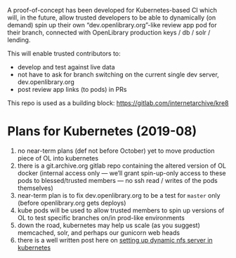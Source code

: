 A proof-of-concept has been developed for Kubernetes-based CI which will, in the future, allow trusted developers to be able to dynamically (on demand) spin up their own “dev.openlibrary.org”-like review app pod for their branch, connected with OpenLibrary production keys / db / solr / lending.

This will enable trusted contributors to:
* develop and test against live data
* not have to ask for branch switching on the current single dev server, dev.openlibrary.org
* post review app links (to pods) in PRs

This repo is used as a building block: https://gitlab.com/internetarchive/kre8

# Plans for Kubernetes (2019-08)

1. no near-term plans (def not before October) yet to move production piece of OL into kubernetes
2. there is a git.archive.org gitlab repo containing the altered version of OL docker (internal access only — we’ll grant spin-up-only access to these pods to blessed/trusted members — no ssh read / writes of the pods themselves)
3. near-term plan is to fix dev.openlibrary.org to be a test for `master` only (before openlibrary.org gets deploys)
4. kube pods will be used to allow trusted members to spin up versions of OL to test specific branches on/in prod-like environments
5. down the road, kubernetes may help us scale (as you suggest) memcached, solr, and perhaps our gunicorn web heads
6. there is a well written post here on [setting up dynamic nfs server in kubernetes](https://redblink.com/setup-nfs-server-provisioner-kubernetes/)
